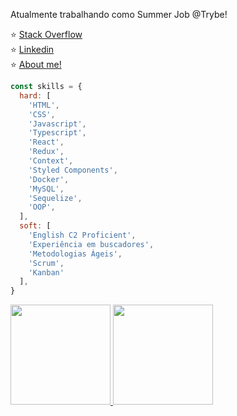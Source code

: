 Atualmente trabalhando como Summer Job @Trybe!


⭐ [Stack Overflow](https://stackoverflow.com/users/16532168/zigoni)<br>
⭐ [Linkedin](https://www.linkedin.com/in/ivan-zigoni/)<br>
⭐ [About me!](https://ivanzigoni.github.io/)<br>

```js
const skills = {
  hard: [
    'HTML',
    'CSS',
    'Javascript',
    'Typescript',
    'React',
    'Redux',
    'Context',
    'Styled Components',
    'Docker',
    'MySQL',
    'Sequelize',
    'OOP',
  ],
  soft: [
    'English C2 Proficient',
    'Experiência em buscadores',
    'Metodologias Ágeis',
    'Scrum',
    'Kanban'
  ],
}
```


<div>
<a href="https://github.com/ivanzigoni">
<img height="160em" src="https://github-readme-stats.vercel.app/api/top-langs/?username=ivanzigoni&layout=compact&langs_count=7&theme=dracula"/>
<img height="160em" src="https://github-readme-stats.vercel.app/api?username=ivanzigoni&show_icons=true&theme=dracula&include_all_commits=true&count_private=true"/>
</div>
